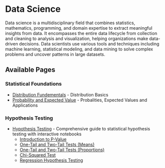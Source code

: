 # Data Science

Data science is a multidisciplinary field that combines statistics, mathematics, programming, and domain expertise to extract meaningful insights from data. It encompasses the entire data lifecycle from collection and cleaning to analysis and visualization, helping organizations make data-driven decisions. Data scientists use various tools and techniques including machine learning, statistical modeling, and data mining to solve complex problems and uncover patterns in large datasets.

## Available Pages

### Statistical Foundations

- [Distribution Fundementals](distributions_fundementals.ipynb) - Distribution Basics
- [Probability and Expected Value](prob_exp_val.ipynb) - Probalities, Expected Values and Applications

### Hypothesis Testing

- [Hypothesis Testing](hypothesis-testing.md) - Comprehensive guide to statistical hypothesis testing with interactive notebooks
  - [Introduction to P-Value](notebooks/01-intro-to-pvalue.ipynb)
  - [One-Tail and Two-Tail Tests (Means)](notebooks/02-one-two-tail-test-diff-mean.ipynb)
  - [One-Tail and Two-Tail Tests (Proportions)](notebooks/03_one_two_tail_test_diff_props.ipynb)
  - [Chi-Squared Test](notebooks/04-chi-squared.ipynb)
  - [Regression Hypothesis Testing](notebooks/05-regression-hypothesis.ipynb)
